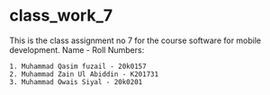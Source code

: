 # class_work_7
This is the class assignment no 7 for the course software for mobile development. Name - Roll Numbers:

    1. Muhammad Qasim fuzail - 20k0157
    2. Muhammad Zain Ul Abiddin - K201731
    3. Muhammad Owais Siyal - 20k0201
